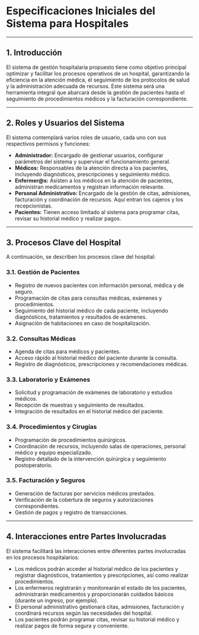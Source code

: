 <h1> Especificaciones Iniciales del Sistema para Hospitales </h1>

---

## 1. Introducción

El sistema de gestión hospitalaria propuesto tiene como objetivo principal
optimizar y facilitar los procesos operativos de un hospital, garantizando la
eficiencia en la atención médica, el seguimiento de los protocolos de salud y
la administración adecuada de recursos. Este sistema será una herramienta
integral que abarcará desde la gestión de pacientes hasta el seguimiento de
procedimientos médicos y la facturación correspondiente.

---

## 2. Roles y Usuarios del Sistema

El sistema contemplará varios roles de usuario, cada uno con sus respectivos permisos y funciones:

- **Administrador:** Encargado de gestionar usuarios, configurar parámetros del
  sistema y supervisar el funcionamiento general.
- **Médicos:** Responsables de la atención directa a los pacientes, incluyendo
  diagnósticos, prescripciones y seguimiento médico.
- **Enfermer@s:** Asisten a los médicos en la atención de pacientes,
  administran medicamentos y registran información relevante.
- **Personal Administrativo:** Encargado de la gestión de citas, admisiones,
  facturación y coordinación de recursos. Aquí entran los cajeros y los
  recepcionistas.
- **Pacientes:** Tienen acceso limitado al sistema para programar citas, revisar su
  historial médico y realizar pagos.

---

## 3. Procesos Clave del Hospital

A continuación, se describen los procesos clave del hospital:

### 3.1. Gestión de Pacientes
- Registro de nuevos pacientes con información personal, médica y de seguro.
- Programación de citas para consultas médicas, exámenes y procedimientos.
- Seguimiento del historial médico de cada paciente, incluyendo diagnósticos,
  tratamientos y resultados de exámenes.
- Asignación de habitaciones en caso de hospitalización.

### 3.2. Consultas Médicas
- Agenda de citas para médicos y pacientes.
- Acceso rápido al historial médico del paciente durante la consulta.
- Registro de diagnósticos, prescripciones y recomendaciones médicas.

### 3.3. Laboratorio y Exámenes
- Solicitud y programación de exámenes de laboratorio y estudios médicos.
- Recepción de muestras y seguimiento de resultados.
- Integración de resultados en el historial médico del paciente.

### 3.4. Procedimientos y Cirugías
- Programación de procedimientos quirúrgicos.
- Coordinación de recursos, incluyendo salas de operaciones, personal médico y
  equipo especializado.
- Registro detallado de la intervención quirúrgica y seguimiento postoperatorio.

### 3.5. Facturación y Seguros
- Generación de facturas por servicios médicos prestados.
- Verificación de la cobertura de seguros y autorizaciones correspondientes.
- Gestión de pagos y registro de transacciones.

---

## 4. Interacciones entre Partes Involucradas

El sistema facilitará las interacciones entre diferentes partes involucradas en
los procesos hospitalarios:

- Los médicos podrán acceder al historial médico de los pacientes y registrar
  diagnósticos, tratamientos y prescripciones, así como realizar
  procedimientos.
- Los enfermeros registrarán y monitorearán el estado de los pacientes,
  administrarán medicamentos y proporcionarán cuidados básicos (durante un
  ingreso, por ejemplo).
- El personal administrativo gestionará citas, admisiones, facturación y
  coordinará recursos según las necesidades del hospital.
- Los pacientes podrán programar citas, revisar su historial médico y realizar
  pagos de forma segura y conveniente.

